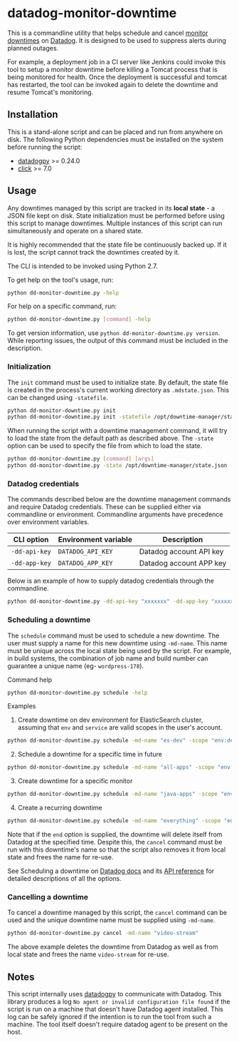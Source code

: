 # datadog-monitor-downtime
This is a commandline utility that helps schedule and cancel [monitor downtimes](https://docs.datadoghq.com/monitors/downtimes/) on [Datadog](https://www.datadoghq.com/). It is designed to be used to suppress alerts during planned outages.

For example, a deployment job in a CI server like Jenkins could invoke this tool to setup a monitor downtime before killing a Tomcat process that is being monitored for health. Once the deployment is successful and tomcat has restarted, the tool can be invoked again to delete the downtime and resume Tomcat's monitoring.

## Installation
This is a stand-alone script and can be placed and run from anywhere on disk. The following Python dependencies must be installed on the system before running the script:

- [datadogpy](https://github.com/DataDog/datadogpy) >= 0.24.0
- [click](https://click.palletsprojects.com/en/7.x/) >= 7.0

## Usage
Any downtimes managed by this script are tracked in its **local state** - a JSON file kept on disk. State initialization must be performed before using this script to manage downtimes. Multiple instances of this script can run simultaneously and operate on a shared state.

It is highly recommended that the state file be continuously backed up. If it is lost, the script cannot track the downtimes created by it.

The CLI is intended to be invoked using Python 2.7.

To get help on the tool's usage, run:
```bash
python dd-monitor-downtime.py -help
```

For help on a specific command, run:
```bash
python dd-monitor-downtime.py [command] -help
```

To get version information, use `python dd-monitor-downtime.py version`. While reporting issues, the output of this command must be included in the description.

### Initialization
The `init` command must be used to initialize state. By default, the state file is created in the process's current working directory as `.mdstate.json`. This can be changed using `-statefile`.

```bash
python dd-monitor-downtime.py init
python dd-monitor-downtime.py init -statefile /opt/downtime-manager/state.json
```

When running the script with a downtime management command, it will try to load the state from the default path as described above. The `-state` option can be used to specify the file from which to load the state.

```bash
python dd-monitor-downtime.py [command] [args]
python dd-monitor-downtime.py -state /opt/downtime-manager/state.json [command] [args]
```

### Datadog credentials
The commands described below are the downtime management commands and require Datadog credentials. These can be supplied either via commandline or environment. Commandline arguments have precedence over environment variables.

| CLI option    | Environment variable | Description             |
|---------------|----------------------|-------------------------|
| `-dd-api-key` | `DATADOG_API_KEY`    | Datadog account API key |
| `-dd-app-key` | `DATADOG_APP_KEY`    | Datadog account APP key |

Below is an example of how to supply datadog credentials through the commandline.
```bash
python dd-monitor-downtime.py -dd-api-key "xxxxxxx" -dd-app-key "xxxxxxx" [command] [args]
```

### Scheduling a downtime
The `schedule` command must be used to schedule a new downtime. The user must supply a name for this new downtime using `-md-name`. This name must be unique across the local state being used by the script. For example, in build systems, the combination of job name and build number can guarantee a unique name (eg- `wordpress-178`).

Command help
```bash
python dd-monitor-downtime.py schedule -help
```

Examples

1. Create downtime on dev environment for ElasticSearch cluster, assuming that `env` and `service` are valid scopes in the user's account.
```bash
python dd-monitor-downtime.py schedule -md-name "es-dev" -scope "env:dev,service:elasticsearch"
```

2. Schedule a downtime for a specific time in future
```bash
python dd-monitor-downtime.py schedule -md-name "all-apps" -scope "env:prod" -start "1543600009" -end "1543603609" -timezone "UTC"
```

3. Create downtime for a specific monitor
```bash
python dd-monitor-downtime.py schedule -md-name "java-apps" -scope "env:stage" -monitor-id "7376587"
```

4. Create a recurring downtime
```bash
python dd-monitor-downtime.py schedule -md-name "everything" -scope "env:prod" -recur-type days -recur-period 3 -recur-weekdays "Mon,Fri"
```

Note that if the `end` option is supplied, the downtime will delete itself from Datadog at the specified time. Despite this, the `cancel` command must be run with this downtime's name so that the script also removes it from local state and frees the name for re-use.

See Scheduling a downtime on [Datadog docs](https://docs.datadoghq.com/monitors/downtimes/) and its [API reference](https://docs.datadoghq.com/api/?lang=python#schedule-monitor-downtime) for detailed descriptions of all the options.

### Cancelling a downtime
To cancel a downtime managed by this script, the `cancel` command can be used and the unique downtime name must be supplied using `-md-name`.

```bash
python dd-monitor-downtime.py cancel -md-name "video-stream"
```

The above example deletes the downtime from Datadog as well as from local state and frees the name `video-stream` for re-use.

## Notes
This script internally uses [datadogpy](https://github.com/DataDog/datadogpy) to communicate with Datadog. This library produces a log `No agent or invalid configuration file found` if the script is run on a machine that doesn't have Datadog agent installed. This log can be safely ignored if the intention is to run the tool from such a machine. The tool itself doesn't require datadog agent to be present on the host.
